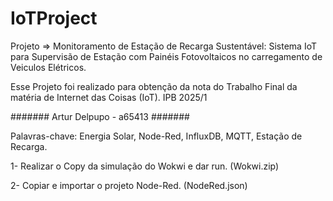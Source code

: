 # IoTProject
Projeto => Monitoramento de Estação de Recarga Sustentável: Sistema IoT para Supervisão de Estação com Painéis Fotovoltaicos no carregamento de Veiculos Elétricos.

Esse Projeto foi realizado para obtenção da nota do Trabalho Final da matéria de Internet das Coisas (IoT). IPB 2025/1


#######   Artur Delpupo - a65413 #######

Palavras-chave: Energia Solar, Node-Red, InfluxDB, MQTT, Estação de Recarga.

1- Realizar o Copy da simulação do Wokwi e dar run. (Wokwi.zip)


2- Copiar e importar o projeto Node-Red. (NodeRed.json)
